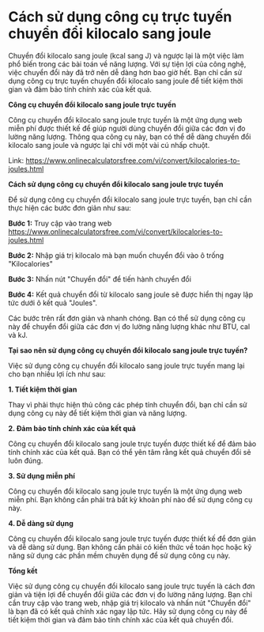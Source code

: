 Cách sử dụng công cụ trực tuyến chuyển đổi kilocalo sang joule
==============================================================

Chuyển đổi kilocalo sang joule (kcal sang J) và ngược lại là một việc làm phổ biến trong các bài toán về năng lượng. Với sự tiện lợi của công nghệ, việc chuyển đổi này đã trở nên dễ dàng hơn bao giờ hết. Bạn chỉ cần sử dụng công cụ trực tuyến chuyển đổi kilocalo sang joule để tiết kiệm thời gian và đảm bảo tính chính xác của kết quả.

**Công cụ chuyển đổi kilocalo sang joule trực tuyến**

Công cụ chuyển đổi kilocalo sang joule trực tuyến là một ứng dụng web miễn phí được thiết kế để giúp người dùng chuyển đổi giữa các đơn vị đo lường năng lượng. Thông qua công cụ này, bạn có thể dễ dàng chuyển đổi kilocalo sang joule và ngược lại chỉ với một vài cú nhấp chuột.

Link: <https://www.onlinecalculatorsfree.com/vi/convert/kilocalories-to-joules.html>

**Cách sử dụng công cụ chuyển đổi kilocalo sang joule trực tuyến**

Để sử dụng công cụ chuyển đổi kilocalo sang joule trực tuyến, bạn chỉ cần thực hiện các bước đơn giản như sau:

**Bước 1:** Truy cập vào trang web <https://www.onlinecalculatorsfree.com/vi/convert/kilocalories-to-joules.html>

**Bước 2:** Nhập giá trị kilocalo mà bạn muốn chuyển đổi vào ô trống "Kilocalories"

**Bước 3:** Nhấn nút "Chuyển đổi" để tiến hành chuyển đổi

**Bước 4:** Kết quả chuyển đổi từ kilocalo sang joule sẽ được hiển thị ngay lập tức dưới ô kết quả "Joules".

Các bước trên rất đơn giản và nhanh chóng. Bạn có thể sử dụng công cụ này để chuyển đổi giữa các đơn vị đo lường năng lượng khác như BTU, cal và kJ.

**Tại sao nên sử dụng công cụ chuyển đổi kilocalo sang joule trực tuyến?**

Việc sử dụng công cụ chuyển đổi kilocalo sang joule trực tuyến mang lại cho bạn nhiều lợi ích như sau:

**1. Tiết kiệm thời gian**

Thay vì phải thực hiện thủ công các phép tính chuyển đổi, bạn chỉ cần sử dụng công cụ này để tiết kiệm thời gian và năng lượng.

**2. Đảm bảo tính chính xác của kết quả**

Công cụ chuyển đổi kilocalo sang joule trực tuyến được thiết kế để đảm bảo tính chính xác của kết quả. Bạn có thể yên tâm rằng kết quả chuyển đổi sẽ luôn đúng.

**3. Sử dụng miễn phí**

Công cụ chuyển đổi kilocalo sang joule trực tuyến là một ứng dụng web miễn phí. Bạn không cần phải trả bất kỳ khoản phí nào để sử dụng công cụ này.

**4. Dễ dàng sử dụng**

Công cụ chuyển đổi kilocalo sang joule trực tuyến được thiết kế để đơn giản và dễ dàng sử dụng. Bạn không cần phải có kiến thức về toán học hoặc kỹ năng sử dụng các phần mềm chuyên dụng để sử dụng công cụ này.

**Tổng kết**

Việc sử dụng công cụ chuyển đổi kilocalo sang joule trực tuyến là cách đơn giản và tiện lợi để chuyển đổi giữa các đơn vị đo lường năng lượng. Bạn chỉ cần truy cập vào trang web, nhập giá trị kilocalo và nhấn nút "Chuyển đổi" là bạn đã có kết quả chính xác ngay lập tức. Hãy sử dụng công cụ này để tiết kiệm thời gian và đảm bảo tính chính xác của kết quả chuyển đổi.